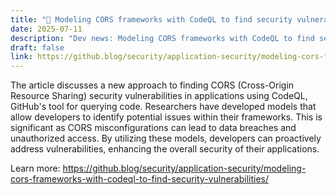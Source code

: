 ```yaml
---
title: "🤖 Modeling CORS frameworks with CodeQL to find security vulnerabilities"
date: 2025-07-11
description: "Dev news: Modeling CORS frameworks with CodeQL to find security vulnerabilities"
draft: false
link: https://github.blog/security/application-security/modeling-cors-frameworks-with-codeql-to-find-security-vulnerabilities/
---
```


The article discusses a new approach to finding CORS (Cross-Origin Resource Sharing) security vulnerabilities in applications using CodeQL, GitHub's tool for querying code. Researchers have developed models that allow developers to identify potential issues within their frameworks. This is significant as CORS misconfigurations can lead to data breaches and unauthorized access. By utilizing these models, developers can proactively address vulnerabilities, enhancing the overall security of their applications.

Learn more: https://github.blog/security/application-security/modeling-cors-frameworks-with-codeql-to-find-security-vulnerabilities/
